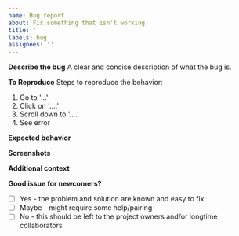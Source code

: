 ```yaml
---
name: Bug report
about: Fix something that isn't working
title: ''
labels: bug
assignees: ''
---
```


**Describe the bug**
A clear and concise description of what the bug is.

**To Reproduce**
Steps to reproduce the behavior:

1. Go to '...'
2. Click on '....'
3. Scroll down to '....'
4. See error

**Expected behavior**

<!-- A clear and concise description of wh you expected to happen. -->

**Screenshots**

<!-- If applicable, add screenshots to help explain your problem. -->

**Additional context**

<!-- Add any other context about the problem here. -->

**Good issue for newcomers?**

<!-- (Change [ ] to [x] to check the box) -->

- [ ] Yes - the problem and solution are known and easy to fix
- [ ] Maybe - might require some help/pairing
- [ ] No - this should be left to the project owners and/or longtime collaborators
